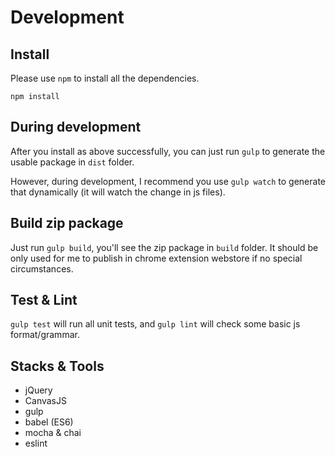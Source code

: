 # Development 

## Install
Please use `npm` to install all the dependencies.
```
npm install
```

## During development
After you install as above successfully, you can just run `gulp` to generate the usable package in `dist` folder. 

However, during development, I recommend you use `gulp watch` to generate that dynamically (it will watch the change in js files).

## Build zip package
Just run `gulp build`, you'll see the zip package in `build` folder. It should be only used for me to publish in chrome extension webstore if no special circumstances. 

## Test & Lint
`gulp test` will run all unit tests, and `gulp lint` will check some basic js format/grammar. 

## Stacks & Tools
 - jQuery
 - CanvasJS
 - gulp
 - babel (ES6)
 - mocha & chai
 - eslint
 
  
